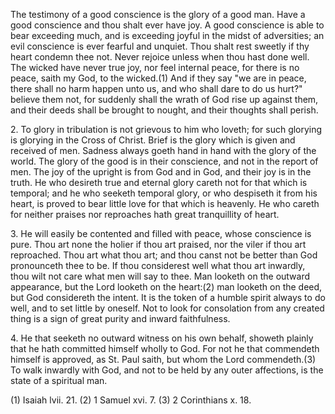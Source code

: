 The testimony of a good conscience is the glory of a good man. Have a good conscience and thou shalt ever have joy. A good conscience is able to bear exceeding much, and is exceeding joyful in the midst of adversities; an evil conscience is ever fearful and unquiet. Thou shalt rest sweetly if thy heart condemn thee not. Never rejoice unless when thou hast done well. The wicked have never true joy, nor feel internal peace, for there is no peace, saith my God, to the wicked.(1) And if they say \"we are in peace, there shall no harm happen unto us, and who shall dare to do us hurt?\" believe them not, for suddenly shall the wrath of God rise up against them, and their deeds shall be brought to nought, and their thoughts shall perish.

2\. To glory in tribulation is not grievous to him who loveth; for such glorying is glorying in the Cross of Christ. Brief is the glory which is given and received of men. Sadness always goeth hand in hand with the glory of the world. The glory of the good is in their conscience, and not in the report of men. The joy of the upright is from God and in God, and their joy is in the truth. He who desireth true and eternal glory careth not for that which is temporal; and he who seeketh temporal glory, or who despiseth it from his heart, is proved to bear little love for that which is heavenly. He who careth for neither praises nor reproaches hath great tranquillity of heart.

3\. He will easily be contented and filled with peace, whose conscience is pure. Thou art none the holier if thou art praised, nor the viler if thou art reproached. Thou art what thou art; and thou canst not be better than God pronounceth thee to be. If thou considerest well what thou art inwardly, thou wilt not care what men will say to thee. Man looketh on the outward appearance, but the Lord looketh on the heart:(2) man looketh on the deed, but God considereth the intent. It is the token of a humble spirit always to do well, and to set little by oneself. Not to look for consolation from any created thing is a sign of great purity and inward faithfulness.

4\. He that seeketh no outward witness on his own behalf, showeth plainly that he hath committed himself wholly to God. For not he that commendeth himself is approved, as St. Paul saith, but whom the Lord commendeth.(3) To walk inwardly with God, and not to be held by any outer affections, is the state of a spiritual man.

\(1\) Isaiah lvii. 21. (2) 1 Samuel xvi. 7. (3) 2 Corinthians x. 18.

